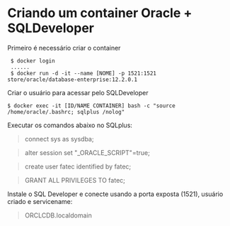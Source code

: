 # Criando um container Oracle + SQLDeveloper

Primeiro é necessário criar o container
 	
     $ docker login
     ......
     $ docker run -d -it --name [NOME] -p 1521:1521  store/oracle/database-enterprise:12.2.0.1

Criar o usuário para acessar pelo SQLDeveloper

    $ docker exec -it [ID/NAME CONTAINER] bash -c "source /home/oracle/.bashrc; sqlplus /nolog"
   
   Executar os comandos abaixo no SQLplus:
> connect sys as sysdba;

> alter session set "_ORACLE_SCRIPT"=true; 

> create user fatec identified by fatec; 

> GRANT ALL PRIVILEGES TO fatec;

Instale o SQL Developer e conecte usando a porta exposta (1521), usuário criado e servicename: 
>ORCLCDB.localdomain




